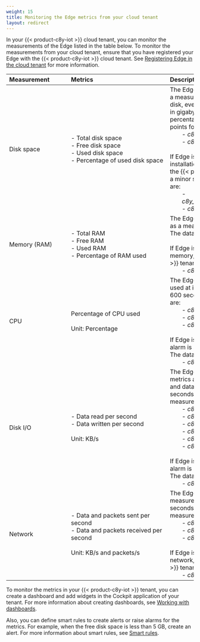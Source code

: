 ```yaml
---
weight: 15
title: Monitoring the Edge metrics from your cloud tenant
layout: redirect
---
```


In your {{< product-c8y-iot >}} cloud tenant, you can monitor the measurements of the Edge listed in the table below. To monitor the measurements from your cloud tenant, ensure that you have registered your Edge with the {{< product-c8y-iot >}} cloud tenant. See [Registering Edge in the cloud tenant](/edge-kubernetes/k8-edge-connecting-edge-to-cloud/#k8-edge-register-edge-on-cloud) for more information.

|<div style="width:150px">Measurement</div>|<div style="width:250px">Metrics</div>|Description
|:---|:---|:---
|Disk space|- Total disk space<br>- Free disk space<br>- Used disk space<br>- Percentage of used disk space|The Edge appliance sends the disk space metrics as a measurement for both installation disk and data disk, every 10 minutes. The measurements are sent in gigabytes (GB) rounded to two decimal places. The percentage is rounded to one decimal place. The data points for this measurement are:<p style="margin: 0; padding-left: 2em;">- *c8y_InstallationDisk*<p style="margin: 0; padding-left: 2em;">- *c8y_DataDisk*</p><br>If Edge is unable to read the metrics from the installation disk or the data disk, an alarm is sent to the {{< product-c8y-iot >}} tenant. The alarms have a minor severity and the data points for the alarms are:<p style="margin: 0; padding-left: 2em;">- *c8y_FileSystemMeasurementErrorInstallationDisk*<p style="margin: 0; padding-left: 2em;">- *c8y_FileSystemMeasurementErrorDataDisk*
|Memory (RAM)|- Total RAM<br>- Free RAM<br>- Used RAM<br>- Percentage of RAM used|The Edge appliance sends the memory usage metrics as a measurement every 5 seconds in gibibytes (GiB). The data point for this measurement is *c8y_Memory*<br><br>If Edge is unable to read the metrics from the memory, an alarm is sent to the {{< product-c8y-iot >}} tenant. The data point for the alarm is:<p style="margin: 0; padding-left: 2em;">- *c8y_MemoryMeasurementError*.
|CPU|Percentage of CPU used<br><br>Unit: Percentage|The Edge appliance sends the percentage of CPU used at intervals over 5 seconds, 60 seconds, and 600 seconds. The data points for this measurement are:<p style="margin: 0; padding-left: 2em;">- *c8y_CpuUsage5Seconds*<p style="margin: 0; padding-left: 2em;">- *c8y_CpuUsage60Seconds*<p style="margin: 0; padding-left: 2em;">- *c8y_CpuUsage600Seconds*</p><br>If Edge is unable to read the metrics from the CPU, an alarm is sent to the {{< product-c8y-iot >}} tenant. The data point for the alarm is:<p style="margin: 0; padding-left: 2em;">- *c8y_CPUMeasurementError*.
|Disk I/O|- Data read per second<br>- Data written per second<br><br>Unit: KB/s|The Edge appliance sends the disk input/output metrics as a measurement for both installation disk and data disk at intervals over 5 seconds, 60 seconds, and 600 seconds. The data points for this measurement are:<p style="margin: 0; padding-left: 2em;">- *c8y_DataDiskIo5Seconds*<p style="margin: 0; padding-left: 2em;">- *c8y_DataDiskIo60Seconds*<p style="margin: 0; padding-left: 2em;">- *c8y_DataDiskIo600Seconds*<p style="margin: 0; padding-left: 2em;">- *c8y_InstallationDiskIo5Seconds*<p style="margin: 0; padding-left: 2em;">- *c8y_InstallationDiskIo60Seconds*<p style="margin: 0; padding-left: 2em;">- *c8y_InstallationDiskIo5Seconds*</p><br>If Edge is unable to read the metrics from the disk, an alarm is sent to the {{< product-c8y-iot >}} tenant. The data point for the alarm is:<p style="margin: 0; padding-left: 2em;">- *c8y_DiskIOMeasurementError*.
|Network|- Data and packets sent per second<br>- Data and packets received per second<br><br>Unit: KB/s and packets/s|The Edge appliance sends the network metrics as a measurement at intervals over 5 seconds, 60 seconds, and 600 seconds. The data points for this measurement are:<p style="margin: 0; padding-left: 2em;">- *c8y_NetworkInterface_lo-5Seconds*<p style="margin: 0; padding-left: 2em;">- *c8y_NetworkInterface_lo-60Seconds*<p style="margin: 0; padding-left: 2em;">- *c8y_NetworkInterface_lo-600Seconds*</p><br>If Edge is unable to read the metrics from the network, an alarm is sent to the {{< product-c8y-iot >}} tenant. The data point for the alarm is:<p style="margin: 0; padding-left: 2em;">- *c8y_NetworkIoMeasurementError*.

To monitor the metrics in your {{< product-c8y-iot >}} tenant, you can create a dashboard and add widgets in the Cockpit application of your tenant. For more information about creating dashboards, see [Working with dashboards](/cockpit/working-with-dashboards/).

Also, you can define smart rules to create alerts or raise alarms for the metrics. For example, when the free disk space is less than 5 GB, create an alert. For more information about smart rules, see [Smart rules](/cockpit/smart-rules/).  
